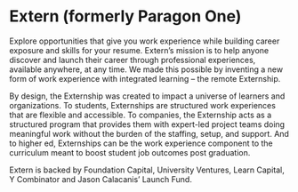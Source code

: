 # Extern (formerly Paragon One)
Explore opportunities that give you work experience while building career exposure and skills for your resume. Extern’s mission is to help anyone discover and launch their career through professional experiences, available anywhere, at any time. We made this possible by inventing a new form of work experience with integrated learning – the remote Externship.

By design, the Externship was created to impact a universe of learners and organizations. To students, Externships are structured work experiences that are flexible and accessible. To companies, the Externship acts as a structured program that provides them with expert-led project teams doing meaningful work without the burden of the staffing, setup, and support. And to higher ed, Externships can be the work experience component to the curriculum meant to boost student job outcomes post graduation.

Extern is backed by Foundation Capital, University Ventures, Learn Capital, Y Combinator and Jason Calacanis’ Launch Fund.